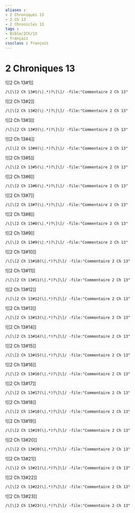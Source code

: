 ```yaml
---
aliases : 
- 2 Chroniques 13
- 2 Ch 13
- 2 Chronicles 13
tags : 
- Bible/2Ch/13
- français
cssclass : français
---
```


# 2 Chroniques 13

![[2 Ch 13#1]]

```query
/\[\[2 Ch 13#1(\|.*)?\]\]/ -file:"Commentaire 2 Ch 13"
```

![[2 Ch 13#2]]

```query
/\[\[2 Ch 13#2(\|.*)?\]\]/ -file:"Commentaire 2 Ch 13"
```

![[2 Ch 13#3]]

```query
/\[\[2 Ch 13#3(\|.*)?\]\]/ -file:"Commentaire 2 Ch 13"
```

![[2 Ch 13#4]]

```query
/\[\[2 Ch 13#4(\|.*)?\]\]/ -file:"Commentaire 2 Ch 13"
```

![[2 Ch 13#5]]

```query
/\[\[2 Ch 13#5(\|.*)?\]\]/ -file:"Commentaire 2 Ch 13"
```

![[2 Ch 13#6]]

```query
/\[\[2 Ch 13#6(\|.*)?\]\]/ -file:"Commentaire 2 Ch 13"
```

![[2 Ch 13#7]]

```query
/\[\[2 Ch 13#7(\|.*)?\]\]/ -file:"Commentaire 2 Ch 13"
```

![[2 Ch 13#8]]

```query
/\[\[2 Ch 13#8(\|.*)?\]\]/ -file:"Commentaire 2 Ch 13"
```

![[2 Ch 13#9]]

```query
/\[\[2 Ch 13#9(\|.*)?\]\]/ -file:"Commentaire 2 Ch 13"
```

![[2 Ch 13#10]]

```query
/\[\[2 Ch 13#10(\|.*)?\]\]/ -file:"Commentaire 2 Ch 13"
```

![[2 Ch 13#11]]

```query
/\[\[2 Ch 13#11(\|.*)?\]\]/ -file:"Commentaire 2 Ch 13"
```

![[2 Ch 13#12]]

```query
/\[\[2 Ch 13#12(\|.*)?\]\]/ -file:"Commentaire 2 Ch 13"
```

![[2 Ch 13#13]]

```query
/\[\[2 Ch 13#13(\|.*)?\]\]/ -file:"Commentaire 2 Ch 13"
```

![[2 Ch 13#14]]

```query
/\[\[2 Ch 13#14(\|.*)?\]\]/ -file:"Commentaire 2 Ch 13"
```

![[2 Ch 13#15]]

```query
/\[\[2 Ch 13#15(\|.*)?\]\]/ -file:"Commentaire 2 Ch 13"
```

![[2 Ch 13#16]]

```query
/\[\[2 Ch 13#16(\|.*)?\]\]/ -file:"Commentaire 2 Ch 13"
```

![[2 Ch 13#17]]

```query
/\[\[2 Ch 13#17(\|.*)?\]\]/ -file:"Commentaire 2 Ch 13"
```

![[2 Ch 13#18]]

```query
/\[\[2 Ch 13#18(\|.*)?\]\]/ -file:"Commentaire 2 Ch 13"
```

![[2 Ch 13#19]]

```query
/\[\[2 Ch 13#19(\|.*)?\]\]/ -file:"Commentaire 2 Ch 13"
```

![[2 Ch 13#20]]

```query
/\[\[2 Ch 13#20(\|.*)?\]\]/ -file:"Commentaire 2 Ch 13"
```

![[2 Ch 13#21]]

```query
/\[\[2 Ch 13#21(\|.*)?\]\]/ -file:"Commentaire 2 Ch 13"
```

![[2 Ch 13#22]]

```query
/\[\[2 Ch 13#22(\|.*)?\]\]/ -file:"Commentaire 2 Ch 13"
```

![[2 Ch 13#23]]

```query
/\[\[2 Ch 13#23(\|.*)?\]\]/ -file:"Commentaire 2 Ch 13"
```

